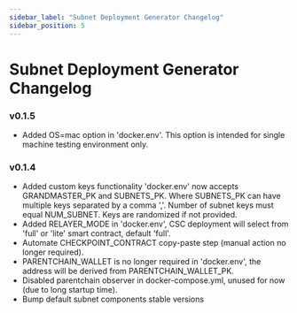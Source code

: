 ```yaml
---
sidebar_label: "Subnet Deployment Generator Changelog"
sidebar_position: 5
---
```


# Subnet Deployment Generator Changelog

### v0.1.5
  - Added OS=mac option in 'docker.env'. This option is intended for single machine testing environment only.
### v0.1.4
  - Added custom keys functionality
    'docker.env' now accepts GRANDMASTER_PK and SUBNETS_PK. Where SUBNETS_PK can have multiple keys separated by a comma ','. Number of subnet keys must equal NUM_SUBNET. Keys are randomized if not provided.
  - Added RELAYER_MODE in 'docker.env', CSC deployment will select from 'full' or 'lite' smart contract, default 'full'.
  - Automate CHECKPOINT_CONTRACT copy-paste step (manual action no longer required).
  - PARENTCHAIN_WALLET is no longer required in 'docker.env', the address will be derived from PARENTCHAIN_WALLET_PK. 
  - Disabled parentchain observer in docker-compose.yml, unused for now (due to long startup time).
  - Bump default subnet components stable versions